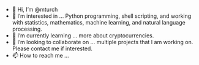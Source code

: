 - 👋 Hi, I’m @mturch
- 👀 I’m interested in ... Python programming, shell scripting, and working with statistics, mathematics, machine learning, and natural language processing.
- 🌱 I’m currently learning ... more about cryptocurrencies.
- 💞️ I’m looking to collaborate on ... multiple projects that I am working on. Please contact me if interested.
- 📫 How to reach me ... 

<!---
mturch/mturch is a ✨ special ✨ repository because its `README.md` (this file) appears on your GitHub profile.
You can click the Preview link to take a look at your changes.
--->
